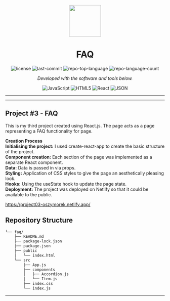 <p align="center">
  <img src="https://cdn-icons-png.flaticon.com/512/6295/6295417.png" width="100" />
</p>
<p align="center">
    <h1 align="center">FAQ</h1>
</p>
<p align="center">
	<img src="https://img.shields.io/github/license/oszymorek/faq.git?style=flat&color=0080ff" alt="license">
	<img src="https://img.shields.io/github/last-commit/oszymorek/faq.git?style=flat&logo=git&logoColor=white&color=0080ff" alt="last-commit">
	<img src="https://img.shields.io/github/languages/top/oszymorek/faq.git?style=flat&color=0080ff" alt="repo-top-language">
	<img src="https://img.shields.io/github/languages/count/oszymorek/faq.git?style=flat&color=0080ff" alt="repo-language-count">
<p>
<p align="center">
		<em>Developed with the software and tools below.</em>
</p>
<p align="center">
	<img src="https://img.shields.io/badge/JavaScript-F7DF1E.svg?style=flat&logo=JavaScript&logoColor=black" alt="JavaScript">
	<img src="https://img.shields.io/badge/HTML5-E34F26.svg?style=flat&logo=HTML5&logoColor=white" alt="HTML5">
	<img src="https://img.shields.io/badge/React-61DAFB.svg?style=flat&logo=React&logoColor=black" alt="React">
	<img src="https://img.shields.io/badge/JSON-000000.svg?style=flat&logo=JSON&logoColor=white" alt="JSON">
</p>
<hr>

---

## Project #3 - FAQ

This is my third project created using React.js. The page acts as a page representing a FAQ functionality for page.

<strong>Creation Process</strong> </br>
<strong>Initialising the project:</strong> I used create-react-app to create the basic structure of the project.</br>
<strong>Component creation:</strong> Each section of the page was implemented as a separate React component.</br>
<strong>Data:</strong> Data is passed in via props.</br>
<strong>Styling:</strong> Application of CSS styles to give the page an aesthetically pleasing look.</br>
<strong>Hooks:</strong> Using the useState hook to update the page state.</br>
<strong>Deployment:</strong> The project was deployed on Netlify so that it could be available to the public.</br>

https://project03-oszymorek.netlify.app/

##  Repository Structure

```sh
└── faq/
    ├── README.md
    ├── package-lock.json
    ├── package.json
    ├── public
    │   └── index.html
    └── src
        ├── App.js
        ├── components
        │   ├── Accordion.js
        │   └── Item.js
        ├── index.css
        └── index.js
```

---
